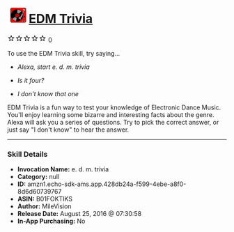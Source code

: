 # &nbsp;<img src="skill_icon" alt="EDM Trivia icon" width="36"> [EDM Trivia](http://alexa.amazon.com/#skills/amzn1.echo-sdk-ams.app.428db24a-f599-4ebe-a8f0-8d6d60739767)
![0 stars](../../images/ic_star_border_black_18dp_1x.png)![0 stars](../../images/ic_star_border_black_18dp_1x.png)![0 stars](../../images/ic_star_border_black_18dp_1x.png)![0 stars](../../images/ic_star_border_black_18dp_1x.png)![0 stars](../../images/ic_star_border_black_18dp_1x.png) 0

To use the EDM Trivia skill, try saying...

* *Alexa, start e. d. m. trivia*

* *Is it four?*

* *I don't know that one*

EDM Trivia is a fun way to test your knowledge of Electronic Dance Music. You'll enjoy learning some bizarre and interesting facts about the genre. Alexa will ask you a series of questions. Try to pick the correct answer, or just say "I don't know" to hear the answer.

***

### Skill Details

* **Invocation Name:** e. d. m. trivia
* **Category:** null
* **ID:** amzn1.echo-sdk-ams.app.428db24a-f599-4ebe-a8f0-8d6d60739767
* **ASIN:** B01FOKTIKS
* **Author:** MileVision
* **Release Date:** August 25, 2016 @ 07:30:58
* **In-App Purchasing:** No
